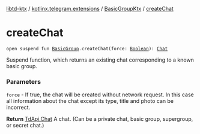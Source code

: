 [libtd-ktx](../../index.md) / [kotlinx.telegram.extensions](../index.md) / [BasicGroupKtx](index.md) / [createChat](./create-chat.md)

# createChat

`open suspend fun `[`BasicGroup`](https://tdlibx.github.io/td/docs/org/drinkless/td/libcore/telegram/TdApi.BasicGroup.html)`.createChat(force: `[`Boolean`](https://kotlinlang.org/api/latest/jvm/stdlib/kotlin/-boolean/index.html)`): `[`Chat`](https://tdlibx.github.io/td/docs/org/drinkless/td/libcore/telegram/TdApi.Chat.html)

Suspend function, which returns an existing chat corresponding to a known basic group.

### Parameters

`force` - If true, the chat will be created without network request. In this case all
information about the chat except its type, title and photo can be incorrect.

**Return**
[TdApi.Chat](https://tdlibx.github.io/td/docs/org/drinkless/td/libcore/telegram/TdApi.Chat.html) A chat. (Can be a private chat, basic group, supergroup, or secret chat.)

